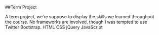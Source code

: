 ##Term Project

A term project, we're suppose to display the skills we learned throughout the course. 
No frameworks are involved, though I was tempted to use Twitter Bootstrap.
HTML CSS jQuery JavaScript 

